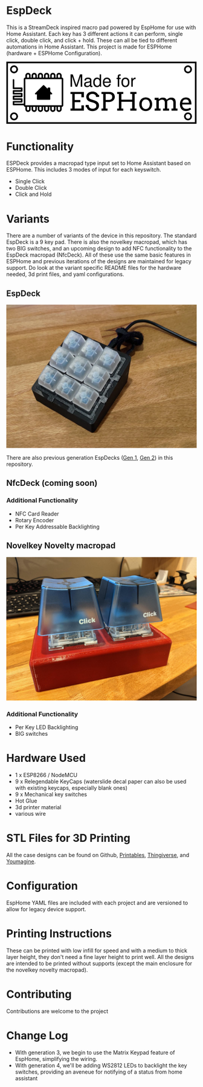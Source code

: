 # EspDeck

This is a StreamDeck inspired macro pad powered by EspHome for use with Home Assistant. Each key has 3 different actions it can perform, single click, double click, and click + hold. These can all be tied to different automations in Home Assistant. This project is made for ESPHome (hardware + ESPHome Configuration).

[![Made for ESPHome](/assets/images/made-for-esphome-black-on-white.svg)](https://esphome.io/guides/made_for_esphome.html)


# Functionality
ESPDeck provides a macropad type input set to Home Assistant based on ESPHome. This includes 3 modes of input for each keyswitch. 

  * Single Click
  * Double Click
  * Click and Hold

# Variants
There are a number of variants of the device in this repository. The standard EspDeck is a 9 key pad. There is also the novelkey macropad, which has two BIG switches, and an upcoming design to add NFC functionality to the EspDeck macropad (NfcDeck). All of these use the same basic features in ESPHome and previous iterations of the designs are maintained for legacy support. Do look at the variant specific README files for the hardware needed, 3d print files, and yaml configurations.

## EspDeck
[![EspDeck](/assets/images/espdeck.jpg)](/espdeck/README.md)

There are also previous generation EspDecks ([Gen 1](/espdeck/GEN1_README.md), [Gen 2](/espdeck/GEN2_README.md)) in this repository.

## NfcDeck (coming soon)


### Additional Functionality

  * NFC Card Reader
  * Rotary Encoder
  * Per Key Addressable Backlighting

## Novelkey Novelty macropad
[![Novelkey Novelty Big Switch Macropad](/assets/images/novelkey.jpeg)](/novelkey-big-switch/README.md)

### Additional Functionality

  * Per Key LED Backlighting
  * BIG switches

# Hardware Used
  * 1 x ESP8266 / NodeMCU
  * 9 x Relegendable KeyCaps (waterslide decal paper can also be used with existing keycaps, especially blank ones)
  * 9 x Mechanical key switches
  * Hot Glue
  * 3d printer material
  * various wire

# STL Files for 3D Printing
All the case designs can be found on Github, [Printables](https://www.printables.com/@AeroSteveO/collections/1135401), [Thingiverse](https://www.thingiverse.com/aerosteveo/collections/40893020/things), and [Youmagine](https://www.youmagine.com/aerosteve/collections/espdeck).

# Configuration
EspHome YAML files are included with each project and are versioned to allow for legacy device support.

# Printing Instructions
These can be printed with low infill for speed and with a medium to thick layer height, they don't need a fine layer height to print well. All the designs are intended to be printed without supports (except the main enclosure for the novelkey novelty macropad). 

# Contributing
Contributions are welcome to the project

# Change Log

  * With generation 3, we begin to use the Matrix Keypad feature of EspHome, simplifying the wiring.
  * With generation 4, we'll be adding WS2812 LEDs to backlight the key switches, providing an aveneue for notifying of a status from home assistant
